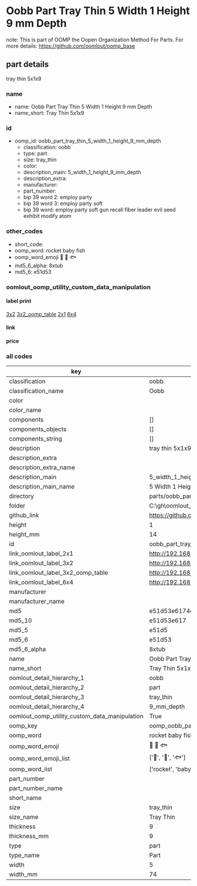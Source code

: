 # Oobb Part Tray Thin 5 Width 1 Height 9 mm Depth  

note: This is part of OOMP the Oopen Organization Method For Parts. For more details: https://github.com/oomlout/oomp_base

##  part details
  



tray thin 5x1x9



### name
* name: Oobb Part Tray Thin 5 Width 1 Height 9 mm Depth
* name_short: Tray Thin 5x1x9 
### id
* oomp_id: oobb_part_tray_thin_5_width_1_height_9_mm_depth
  * classification: oobb
  * type: part
  * size: tray_thin
  * color: 
  * description_main: 5_width_1_height_9_mm_depth
  * description_extra: 
  * manufacturer: 
  * part_number: 
  * bip 39 word 2: employ party
  * bip 39 word 3: employ party soft
  * bip 39 word: employ party soft gun recall fiber leader evil seed exhibit modify atom

### other_codes
* short_code: 
* oomp_word: rocket baby fish
* oomp_word_emoji :rocket: :baby: :fish:
* md5_6_alpha: 8xtub
* md5_6: e51d53






### oomlout_oomp_utility_custom_data_manipulation
#### label print
[3x2](http://192.168.1.245:1112/?label=oomp%208xtub)
[3x2_oomp_table](http://192.168.1.108:1112/?label=oomp%208xtub)
[2x1](http://192.168.1.242:1112/?label=oomp%208xtub)
[6x4](http://192.168.1.55:1112/?label=oomp%208xtub)    

#### link

                              

#### price







### all codes 
| key | value |  
| --- | --- |  
| classification | oobb |  
| classification_name | Oobb |  
| color |  |  
| color_name |  |  
| components | [] |  
| components_objects | [] |  
| components_string | [] |  
| description | tray thin 5x1x9 |  
| description_extra |  |  
| description_extra_name |  |  
| description_main | 5_width_1_height_9_mm_depth |  
| description_main_name | 5 Width 1 Height 9 mm Depth |  
| directory | parts/oobb_part_tray_thin_5_width_1_height_9_mm_depth |  
| folder | C:\gh\oomlout_oobb_version_4_generated_parts\things\oobb_part_tray_thin_5_width_1_height_9_mm_depth |  
| github_link | https://github.com/oomlout/oomlout_oomp_part_src/tree/main/parts/oobb_part_tray_thin_5_width_1_height_9_mm_depth |  
| height | 1 |  
| height_mm | 14 |  
| id | oobb_part_tray_thin_5_width_1_height_9_mm_depth |  
| link_oomlout_label_2x1 | http://192.168.1.242:1112/?label=oomp%208xtub |  
| link_oomlout_label_3x2 | http://192.168.1.245:1112/?label=oomp%208xtub |  
| link_oomlout_label_3x2_oomp_table | http://192.168.1.108:1112/?label=oomp%208xtub |  
| link_oomlout_label_6x4 | http://192.168.1.55:1112/?label=oomp%208xtub |  
| manufacturer |  |  
| manufacturer_name |  |  
| md5 | e51d53e6174defd156d9b67f9ca82247 |  
| md5_10 | e51d53e617 |  
| md5_5 | e51d5 |  
| md5_6 | e51d53 |  
| md5_6_alpha | 8xtub |  
| name | Oobb Part Tray Thin 5 Width 1 Height 9 mm Depth |  
| name_short | Tray Thin 5x1x9  |  
| oomlout_detail_hierarchy_1 | oobb |  
| oomlout_detail_hierarchy_2 | part |  
| oomlout_detail_hierarchy_3 | tray_thin |  
| oomlout_detail_hierarchy_4 | 9_mm_depth |  
| oomlout_oomp_utility_custom_data_manipulation | True |  
| oomp_key | oomp_oobb_part_tray_thin_5_width_1_height_9_mm_depth |  
| oomp_word | rocket baby fish |  
| oomp_word_emoji | :rocket: :baby: :fish: |  
| oomp_word_emoji_list | [':rocket:', ':baby:', ':fish:'] |  
| oomp_word_list | ['rocket', 'baby', 'fish'] |  
| part_number |  |  
| part_number_name |  |  
| short_name |  |  
| size | tray_thin |  
| size_name | Tray Thin |  
| thickness | 9 |  
| thickness_mm | 9 |  
| type | part |  
| type_name | Part |  
| width | 5 |  
| width_mm | 74 |  
